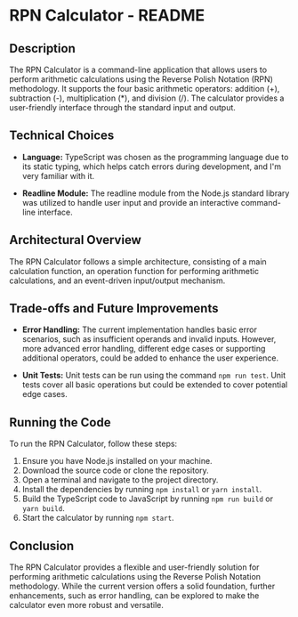 # RPN Calculator - README

## Description

The RPN Calculator is a command-line application that allows users to perform arithmetic calculations using the Reverse Polish Notation (RPN) methodology. It supports the four basic arithmetic operators: addition (+), subtraction (-), multiplication (*), and division (/). The calculator provides a user-friendly interface through the standard input and output.

## Technical Choices

* __Language:__ TypeScript was chosen as the programming language due to its static typing, which helps catch errors during development, and I'm very familiar with it.

* __Readline Module:__ The readline module from the Node.js standard library was utilized to handle user input and provide an interactive command-line interface.

## Architectural Overview

The RPN Calculator follows a simple architecture, consisting of a main calculation function, an operation function for performing arithmetic calculations, and an event-driven input/output mechanism.

## Trade-offs and Future Improvements

* __Error Handling:__ The current implementation handles basic error scenarios, such as insufficient operands and invalid inputs. However, more advanced error handling, different edge cases or supporting additional operators, could be added to enhance the user experience.

* __Unit Tests:__ Unit tests can be run using the command `npm run test`. Unit tests cover all basic operations but could be extended to cover potential edge cases. 

## Running the Code

To run the RPN Calculator, follow these steps:

1. Ensure you have Node.js installed on your machine.
2. Download the source code or clone the repository.
3. Open a terminal and navigate to the project directory.
4. Install the dependencies by running `npm install` or `yarn install`.
5. Build the TypeScript code to JavaScript by running `npm run build` or `yarn build`.
6. Start the calculator by running `npm start`.

## Conclusion

The RPN Calculator provides a flexible and user-friendly solution for performing arithmetic calculations using the Reverse Polish Notation methodology. While the current version offers a solid foundation, further enhancements, such as error handling, can be explored to make the calculator even more robust and versatile.